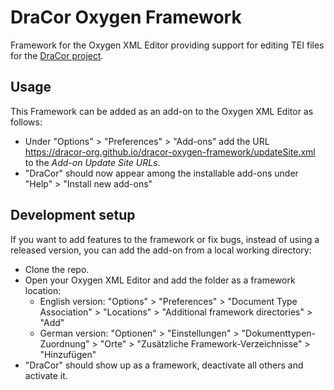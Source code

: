 # DraCor Oxygen Framework

Framework for the Oxygen XML Editor providing support for editing TEI files for
the [DraCor project](https://dracor.org).

## Usage

This Framework can be added as an add-on to the Oxygen XML Editor as follows:

* Under "Options" > "Preferences" > "Add-ons" add the URL
  https://dracor-org.github.io/dracor-oxygen-framework/updateSite.xml to the
  *Add-on Update Site URLs*.
* "DraCor" should now appear among the installable add-ons under "Help" >
  "Install new add-ons"


## Development setup

If you want to add features to the framework or fix bugs, instead of using a
released version, you can add the add-on from a local working directory:

* Clone the repo.
* Open your Oxygen XML Editor and add the folder as a framework location:
  * English version: "Options" > "Preferences" > "Document Type Association" >
    "Locations" > "Additional framework directories" > "Add"
  * German version: "Optionen" > "Einstellungen" > "Dokumenttypen-Zuordnung" >
    "Orte" > "Zusätzliche Framework-Verzeichnisse" > "Hinzufügen"
* "DraCor" should show up as a framework, deactivate all others and activate it.
